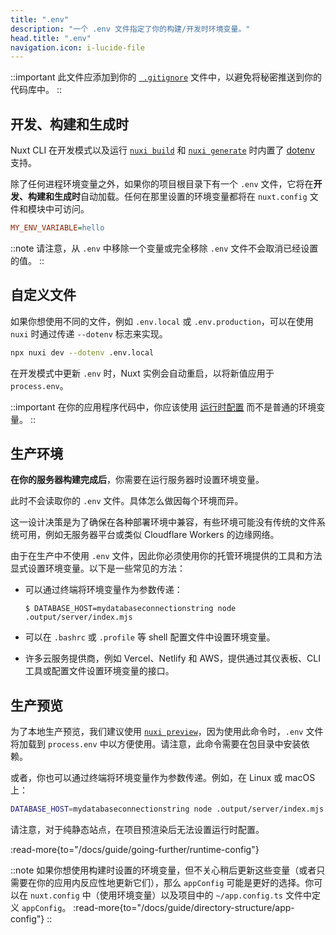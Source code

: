 ```yaml
---
title: ".env"
description: "一个 .env 文件指定了你的构建/开发时环境变量。"
head.title: ".env"
navigation.icon: i-lucide-file
---
```


::important
此文件应添加到你的 [` .gitignore`](/docs/guide/directory-structure/gitignore) 文件中，以避免将秘密推送到你的代码库中。
::

## 开发、构建和生成时

Nuxt CLI 在开发模式以及运行 [`nuxi build`](/docs/api/commands/build) 和 [`nuxi generate`](/docs/api/commands/generate) 时内置了 [dotenv](https://github.com/motdotla/dotenv) 支持。

除了任何进程环境变量之外，如果你的项目根目录下有一个 `.env` 文件，它将在**开发、构建和生成时**自动加载。任何在那里设置的环境变量都将在 `nuxt.config` 文件和模块中可访问。

```ini [.env]
MY_ENV_VARIABLE=hello
```

::note
请注意，从 `.env` 中移除一个变量或完全移除 `.env` 文件不会取消已经设置的值。
::

## 自定义文件

如果你想使用不同的文件，例如 `.env.local` 或 `.env.production`，可以在使用 `nuxi` 时通过传递 `--dotenv` 标志来实现。

```bash [Terminal]
npx nuxi dev --dotenv .env.local
```

在开发模式中更新 `.env` 时，Nuxt 实例会自动重启，以将新值应用于 `process.env`。

::important
在你的应用程序代码中，你应该使用 [运行时配置](/docs/guide/going-further/runtime-config) 而不是普通的环境变量。
::

## 生产环境

**在你的服务器构建完成后**，你需要在运行服务器时设置环境变量。

此时不会读取你的 `.env` 文件。具体怎么做因每个环境而异。

这一设计决策是为了确保在各种部署环境中兼容，有些环境可能没有传统的文件系统可用，例如无服务器平台或类似 Cloudflare Workers 的边缘网络。

由于在生产中不使用 `.env` 文件，因此你必须使用你的托管环境提供的工具和方法显式设置环境变量。以下是一些常见的方法：

* 可以通过终端将环境变量作为参数传递：

   `$ DATABASE_HOST=mydatabaseconnectionstring node .output/server/index.mjs`

* 可以在 `.bashrc` 或 `.profile` 等 shell 配置文件中设置环境变量。

* 许多云服务提供商，例如 Vercel、Netlify 和 AWS，提供通过其仪表板、CLI 工具或配置文件设置环境变量的接口。

## 生产预览

为了本地生产预览，我们建议使用 [`nuxi preview`](/docs/api/commands/preview)，因为使用此命令时，`.env` 文件将加载到 `process.env` 中以方便使用。请注意，此命令需要在包目录中安装依赖。

或者，你也可以通过终端将环境变量作为参数传递。例如，在 Linux 或 macOS 上：

```bash [Terminal]
DATABASE_HOST=mydatabaseconnectionstring node .output/server/index.mjs
```

请注意，对于纯静态站点，在项目预渲染后无法设置运行时配置。

:read-more{to="/docs/guide/going-further/runtime-config"}

::note
如果你想使用构建时设置的环境变量，但不关心稍后更新这些变量（或者只需要在你的应用内反应性地更新它们），那么 `appConfig` 可能是更好的选择。你可以在 `nuxt.config` 中（使用环境变量）以及项目中的 `~/app.config.ts` 文件中定义 `appConfig`。
:read-more{to="/docs/guide/directory-structure/app-config"}
::